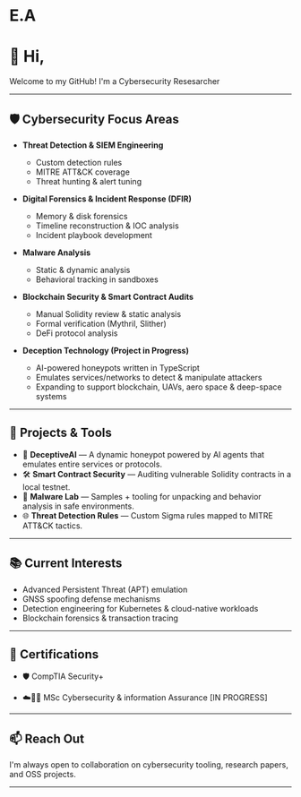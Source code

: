 # E.A

# 👋 Hi, 

Welcome to my GitHub! I'm a Cybersecurity Resesarcher

---

## 🛡️ Cybersecurity Focus Areas

- **Threat Detection & SIEM Engineering**
  - Custom detection rules
  - MITRE ATT&CK coverage
  - Threat hunting & alert tuning

- **Digital Forensics & Incident Response (DFIR)**
  - Memory & disk forensics 
  - Timeline reconstruction & IOC analysis
  - Incident playbook development

- **Malware Analysis**
  - Static & dynamic analysis
  - Behavioral tracking in sandboxes

- **Blockchain Security & Smart Contract Audits**
  - Manual Solidity review & static analysis
  - Formal verification (Mythril, Slither)
  - DeFi protocol analysis

- **Deception Technology (Project in Progress)**
  - AI-powered honeypots written in TypeScript
  - Emulates services/networks to detect & manipulate attackers
  - Expanding to support blockchain, UAVs, aero space & deep-space systems

---

## 🔧 Projects & Tools

- 🧠 **DeceptiveAI** — A dynamic honeypot powered by AI agents that emulates entire services or protocols.
- 🛠️ **Smart Contract Security** — Auditing vulnerable Solidity contracts in a local testnet.
- 🧬 **Malware Lab** — Samples + tooling for unpacking and behavior analysis in safe environments.
- 🌐 **Threat Detection Rules** — Custom Sigma rules mapped to MITRE ATT&CK tactics.

---

## 📚 Current Interests

- Advanced Persistent Threat (APT) emulation
- GNSS spoofing defense mechanisms
- Detection engineering for Kubernetes & cloud-native workloads
- Blockchain forensics & transaction tracing

---

## 📜 Certifications

- 🛡️ CompTIA Security+

- ☁️🕵️‍♂️ MSc Cybersecurity & information Assurance [IN PROGRESS]

---

## 📫 Reach Out

I'm always open to collaboration on cybersecurity tooling, research papers, and OSS projects.


---


